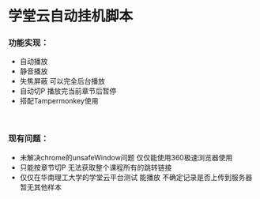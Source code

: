 <h1>学堂云自动挂机脚本</h1>
    <h3>功能实现：</h3>
    <ul>
        <li>自动播放</li>
        <li>静音播放</li>
        <li>失焦屏蔽 可以完全后台播放</li>
        <li>自动切P 播放完当前章节后暂停</li>
        <li>搭配Tampermonkey使用</li>
    </ul>
    <br>
    <h3>现有问题：</h3>
    <ul>
        <li>未解决chrome的unsafeWindow问题 仅仅能使用360极速浏览器使用</li>
        <li>只能按章节切P 无法获取整个课程所有的跳转链接</li>
        <li>仅仅在华南理工大学的学堂云平台测试 能播放 不确定记录是否上传到服务器 暂无其他样本</li>
    </ul>
